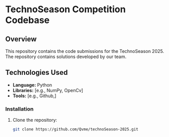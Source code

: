 # TechnoSeason Competition Codebase

## Overview
This repository contains the code submissions for the TechnoSeason 2025. The repository contains solutions developed by our team.


## Technologies Used
- **Language:** Python
- **Libraries:** [e.g., NumPy, OpenCv]
- **Tools:** [e.g., Github,]


### Installation
1. Clone the repository:
   ```bash
   git clone https://github.com/Qvme/technoSeason-2025.git
